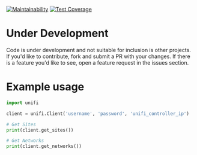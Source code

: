 [![Maintainability](https://api.codeclimate.com/v1/badges/a7e2c4672e2443b053f9/maintainability)](https://codeclimate.com/github/derekmwright/unifi_py/maintainability)
[![Test Coverage](https://api.codeclimate.com/v1/badges/a7e2c4672e2443b053f9/test_coverage)](https://codeclimate.com/github/derekmwright/unifi_py/test_coverage)

# Under Development
Code is under development and not suitable for inclusion is other projects. If you'd like to contribute, fork and submit a PR with your changes. If there is a feature you'd like to see, open a feature request in the issues section.

# Example usage

```python
import unifi

client = unifi.Client('username', 'password', 'unifi_controller_ip')

# Get Sites
print(client.get_sites())

# Get Networks
print(client.get_networks())
```
